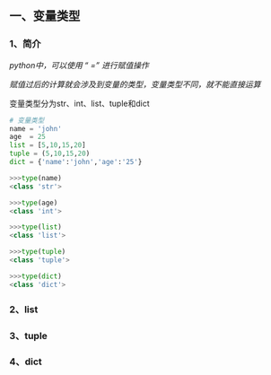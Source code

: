 ## 一、变量类型

### 1、简介

*python中，可以使用  “ =” 进行赋值操作*

*赋值过后的计算就会涉及到变量的类型，变量类型不同，就不能直接运算*

变量类型分为str、int、list、tuple和dict

```python
# 变量类型
name = 'john'
age  = 25
list = [5,10,15,20]
tuple = (5,10,15,20)
dict = {'name':'john','age':'25'}

>>>type(name)
<class 'str'>

>>>type(age)
<class 'int'>

>>>type(list)
<class 'list'>

>>>type(tuple)
<class 'tuple'>

>>>type(dict)
<class 'dict'>
```

### 2、list



### 3、tuple



### 4、dict